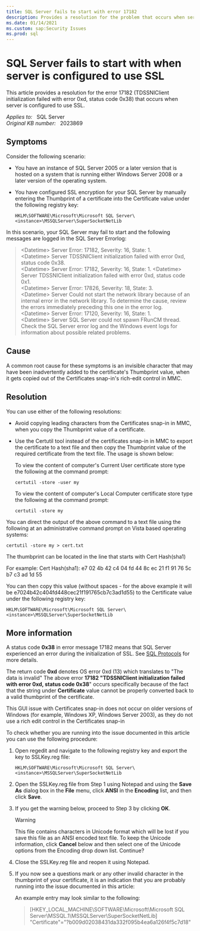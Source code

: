 ```yaml
---
title: SQL Server fails to start with error 17182 
description: Provides a resolution for the problem that occurs when server is configured to use SSL.
ms.date: 01/14/2021
ms.custom: sap:Security Issues
ms.prod: sql 
---
```

# SQL Server fails to start with when server is configured to use SSL

This article provides a resolution for the error 17182 (TDSSNIClient initialization failed with error 0xd, status code 0x38) that occurs when server is configured to use SSL.

_Applies to:_ &nbsp; SQL Server  
_Original KB number:_ &nbsp; 2023869

## Symptoms

Consider the following scenario:

- You have an instance of SQL Server 2005 or a later version that is hosted on a system that is running either Windows Server 2008 or a later version of the operating system.

- You have configured SSL encryption for your SQL Server by manually entering the Thumbprint of a certificate into the Certificate value under the following registry key:

  `HKLM\SOFTWARE\Microsoft\Microsoft SQL Server\<instance>\MSSQLServer\SuperSocketNetLib`

In this scenario, your SQL Server may fail to start and the following messages are logged in the SQL Server Errorlog:

> \<Datetime> Server      Error: 17182, Severity: 16, State: 1.  
\<Datetime> Server      TDSSNIClient initialization failed with error 0xd, status code 0x38.  
\<Datetime> Server      Error: 17182, Severity: 16, State: 1.
\<Datetime> Server      TDSSNIClient initialization failed with error 0xd, status code 0x1.  
\<Datetime> Server      Error: 17826, Severity: 18, State: 3.  
\<Datetime> Server      Could not start the network library because of an internal error in the network library. To determine the cause, review the errors immediately preceding this one in the error log.  
\<Datetime> Server      Error: 17120, Severity: 16, State: 1.  
\<Datetime> Server      SQL Server could not spawn FRunCM thread. Check the SQL Server error log and the Windows event logs for information about possible related problems. 

## Cause

A common root cause for these symptoms is an invisible character that may have been inadvertently added to the certificate's Thumbprint value, when it gets copied out of the Certificates snap-in's rich-edit control in MMC.

## Resolution

You can use either of the following resolutions:

- Avoid copying leading characters from the Certificates snap-in in MMC, when you copy the Thumbprint value of a certificate.
- Use the Certutil tool instead of the certificates snap-in in MMC to export the certificate to a text file and then copy the Thumbprint value of the required certificate from the text file. The usage is shown below:

    To view the content of computer's Current User certificate store type the following at the command prompt:

    `certutil -store -user my`

    To view the content of computer's Local Computer certificate store type the following at the command prompt:

    `certutil -store my`

You can direct the output of the above command to a text file using the following at an administrative command prompt on Vista based operating systems:

`certutil -store my > cert.txt`

The thumbprint can be located in the line that starts with Cert Hash(sha1)

For example: Cert Hash(sha1): e7 02 4b 42 c4 04 fd 44 8c ec 21 f1 91 76 5c b7 c3 ad 1d 55

You can then copy this value (without spaces - for the above example it will be e7024b42c404fd448cec21f191765cb7c3ad1d55) to the Certificate value under the following registry key:

`HKLM\SOFTWARE\Microsoft\Microsoft SQL Server\<instance>\MSSQLServer\SuperSocketNetLib`

## More information

A status code **0x38** in error message 17182 means that SQL Server experienced an error during the initialization of SSL. See [SQL Protocols](/archive/blogs/sql_protocols/) for more details.  

The return code **0xd** denotes OS error 0xd (13) which translates to "The data is invalid"
The above error **17182 "TDSSNIClient initialization failed with error 0xd, status code 0x38**" occurs specifically because of the fact that the string under **Certificate** value cannot be properly converted back to a valid thumbprint of the certificate.

This GUI issue with Certificates snap-in does not occur on older versions of Windows (for example, Windows XP, Windows Server 2003), as they do not use a rich edit control in the Certificates snap-in

To check whether you are running into the issue documented in this article you can use the following procedure:

1. Open regedit and navigate to the following registry key and export the key to SSLKey.reg file:

    `HKLM\SOFTWARE\Microsoft\Microsoft SQL Server\<instance>\MSSQLServer\SuperSocketNetLib`

1. Open the SSLKey.reg file from Step 1 using Notepad and using the **Save As** dialog box in the **File** menu, click **ANSI** in the **Encoding** list, and then click **Save**.

1. If you get the warning below, proceed to Step 3 by clicking **OK**.

   > [!WARNING]
   > This file contains characters in Unicode format which will be lost if you save this file as an ANSI encoded text file. To keep the Unicode information, click **Cancel** below and then select one of the Unicode options from the Encoding drop down list. Continue?

1. Close the SSLKey.reg file and reopen it using Notepad.

1. If you now see a questions mark or any other invalid character in the thumbprint of your certificate, it is an indication that you are probably running into the issue documented in this article:

   An example entry may look similar to the following:

   > [HKEY_LOCAL_MACHINE\SOFTWARE\Microsoft\Microsoft SQL Server\MSSQL.1\MSSQLServer\SuperSocketNetLib]  
   "Certificate"="?b009d02038431da332f095b4ea6a126f4f5c7d18"
